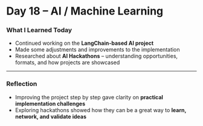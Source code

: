 # Day 18 – AI / Machine Learning  

###  What I Learned Today  
- Continued working on the **LangChain-based AI project**  
- Made some adjustments and improvements to the implementation  
- Researched about **AI Hackathons** – understanding opportunities, formats, and how projects are showcased  

---

###  Reflection  
- Improving the project step by step gave clarity on **practical implementation challenges**  
- Exploring hackathons showed how they can be a great way to **learn, network, and validate ideas**  

